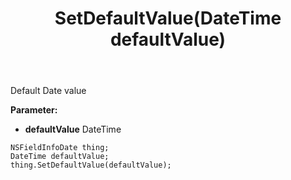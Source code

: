 ﻿---
uid: crmscript_ref_NSFieldInfoDate_SetDefaultValue
title: SetDefaultValue(DateTime defaultValue)
intellisense: NSFieldInfoDate.SetDefaultValue
keywords: NSFieldInfoDate, GetDefaultValue
so.topic: reference
---

Default Date value

**Parameter:** 
 - **defaultValue** DateTime

```crmscript
NSFieldInfoDate thing;
DateTime defaultValue;
thing.SetDefaultValue(defaultValue);
```

